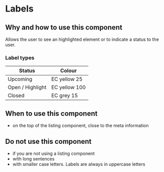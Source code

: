# Labels

## Why and how to use this component

Allows the user to see an highlighted element or to indicate a status to the user.

### Label types

| Status           | Colour        |
| ---------------- | ------------- |
| Upcoming         | EC yellow 25  |
| Open / Highlight | EC yellow 100 |
| Closed           | EC grey 15    |

## When to use this component

* on the top of the listing component, close to the meta information

## Do not use this component

* if you are not using a listing component
* with long sentences
* with smaller case letters. Labels are always in uppercase letters
